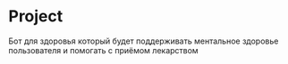 # Project
Бот для здоровья который будет поддерживать ментальное здоровье пользователя и помогать с приёмом лекарством
